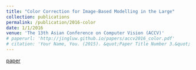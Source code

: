 ```yaml
---
title: "Color Correction for Image-Based Modelling in the Large"
collection: publications
permalink: /publication/2016-color
date: 1/1/2016
venue: 'The 13th Asian Conference on Computer Vision (ACCV)'
# paperurl: 'http://jingluw.github.io/papers/accv2016_color.pdf'
# citation: 'Your Name, You. (2015). &quot;Paper Title Number 3.&quot; <i>Journal 1</i>. 1(3).'
---
```


<a href='http://jingluw.github.io/papers/accv2016_color.pdf'>paper</a>

